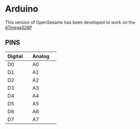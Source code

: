 # Arduino

This version of OpenSesame has been developed to work on the [ATmega328P](https://www.microchip.com/wwwproducts/en/ATmega328P)

## PINS

| Digital |     | Analog |     |
| :------ | --- | :----- | --- |
| D0      |     | A0     |     |
| D1      |     | A1     |     |
| D2      |     | A2     |     |
| D3      |     | A3     |     |
| D4      |     | A4     |     |
| D5      |     | A5     |     |
| D6      |     | A6     |     |
| D7      |     | A7     |     |
